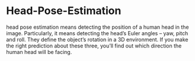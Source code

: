 # Head-Pose-Estimation
head pose estimation means detecting the position of a human head in the image. Particularly, it means detecting the head’s Euler angles – yaw, pitch and roll. They define the object’s rotation in a 3D environment. If you make the right prediction about these three, you’ll find out which direction the human head will be facing.
